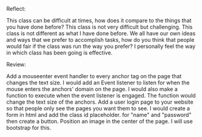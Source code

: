 Reflect:

This class can be difficult at times, how does it compare to the things that you have done before?
This class is not very difficult but challenging. This class is not different as what I have done before.
We all have our own ideas and ways that we prefer to accomplish tasks, how do you think that people would fair if the class was run the way you prefer?
I personally feel the way in which class has been going is effective.

Review:

Add a mouseenter event handler to every anchor tag on the page that changes the text size.
I would add an Event listener to listen for when the mouse enters the anchors' domain on the page. I would also make a function to execute when the event listener is engaged. The function would change the text size of the anchors.
Add a user login page to your website so that people only see the pages you want them to see.
I would create a form in html and add the class id placeholder. for "name" and "password" then create a button.
Position an image in the center of the page.
I will use bootstrap for this.
